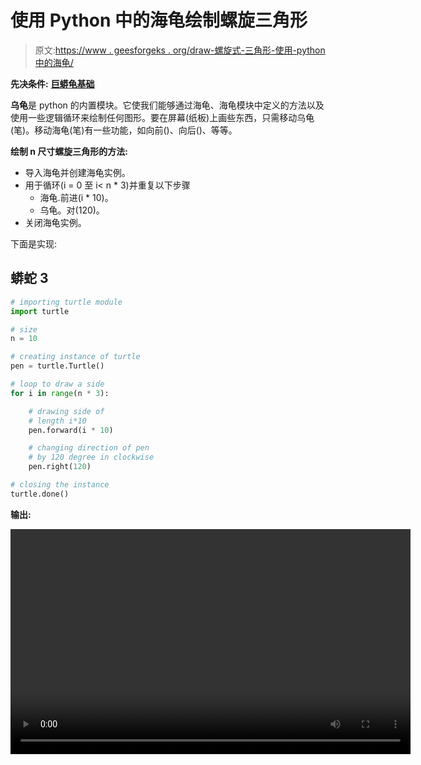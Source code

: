 # 使用 Python 中的海龟绘制螺旋三角形

> 原文:[https://www . geesforgeks . org/draw-螺旋式-三角形-使用-python 中的海龟/](https://www.geeksforgeeks.org/draw-spiraling-triangle-using-turtle-in-python/)

**先决条件:** [**巨蟒龟基础**](https://www.geeksforgeeks.org/turtle-programming-python/)

**乌龟**是 python 的内置模块。它使我们能够通过海龟、海龟模块中定义的方法以及使用一些逻辑循环来绘制任何图形。要在屏幕(纸板)上画些东西，只需移动乌龟(笔)。移动海龟(笔)有一些功能，如向前()、向后()、等等。

**绘制 n 尺寸螺旋三角形的方法:**

*   导入海龟并创建海龟实例。
*   用于循环(i = 0 至 i< n * 3)并重复以下步骤
    *   海龟.前进(i * 10)。
    *   乌龟。对(120)。
*   关闭海龟实例。

下面是实现:

## 蟒蛇 3

```py
# importing turtle module 
import turtle 

# size
n = 10

# creating instance of turtle 
pen = turtle.Turtle() 

# loop to draw a side 
for i in range(n * 3): 

    # drawing side of 
    # length i*10 
    pen.forward(i * 10) 

    # changing direction of pen 
    # by 120 degree in clockwise 
    pen.right(120)

# closing the instance 
turtle.done() 
```

**输出:**

<video class="wp-video-shortcode" id="video-464079-1" width="640" height="360" preload="metadata" controls=""><source type="video/mp4" src="https://media.geeksforgeeks.org/wp-content/uploads/20200801164808/triangle.mp4?_=1">[https://media.geeksforgeeks.org/wp-content/uploads/20200801164808/triangle.mp4](https://media.geeksforgeeks.org/wp-content/uploads/20200801164808/triangle.mp4)</video>